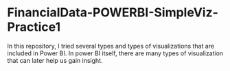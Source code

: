 # FinancialData-POWERBI-SimpleViz-Practice1
In this repository, I tried several types and types of visualizations that are included in Power BI. In power BI itself, there are many types of visualization that can later help us gain insight.
